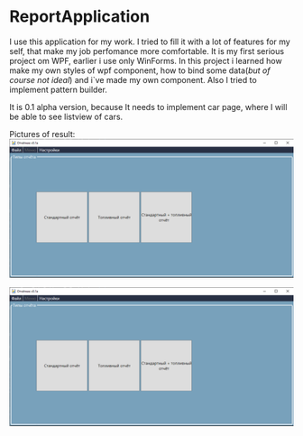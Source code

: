 # ReportApplication

I use this application for my work. I tried to fill it with a lot of features for my self, that make my job perfomance more comfortable. It is my first serious project om WPF, earlier i use only WinForms. In this project i learned how make my own styles of wpf component, how to bind some data(_but of course not ideal_) and i`ve made my own component. Also I tried to implement pattern builder.

It is 0.1 alpha version, because It needs to implement car page, where I will be able to see listview of cars.

Pictures of result:
![alt-текст][logo]

[logo]: https://github.com/mrchysen/ReporterApp/blob/master/WpfApp1/ImgToShow/im_1.png "im_1"

![alt-текст][logo]

[logo]: https://github.com/mrchysen/ReporterApp/blob/master/WpfApp1/ImgToShow/im_2.png "im_2"